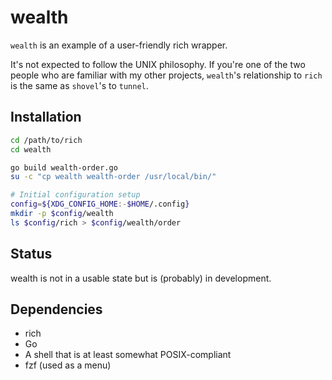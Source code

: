 # wealth
``wealth`` is an example of a user-friendly rich wrapper.

It's not expected to follow the UNIX philosophy. If you're one of the two people
who are familiar with my other projects, ``wealth``'s relationship to ``rich`` is
the same as ``shovel``'s to ``tunnel``.

## Installation
```sh
cd /path/to/rich
cd wealth

go build wealth-order.go
su -c "cp wealth wealth-order /usr/local/bin/"

# Initial configuration setup
config=${XDG_CONFIG_HOME:-$HOME/.config}
mkdir -p $config/wealth
ls $config/rich > $config/wealth/order
```

## Status
wealth is not in a usable state but is (probably) in development.

## Dependencies
- rich
- Go
- A shell that is at least somewhat POSIX-compliant
- fzf (used as a menu)
